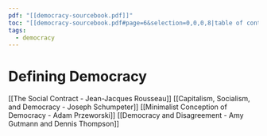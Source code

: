 ```yaml
---
pdf: "[[democracy-sourcebook.pdf]]"
toc: "[[democracy-sourcebook.pdf#page=6&selection=0,0,0,8|table of contents]]"
tags:
  - democracy
---
```

# Defining Democracy
[[The Social Contract - Jean-Jacques Rousseau]]
[[Capitalism, Socialism, and  Democracy - Joseph Schumpeter]]
[[Minimalist Conception of Democracy - Adam Przeworski]]
[[Democracy and Disagreement - Amy Gutmann and Dennis Thompson]]
